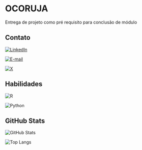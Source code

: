 # OCORUJA

Entrega de projeto como pré requisito para conclusão de módulo

## Contato

[![LinkedIn](https://img.shields.io/badge/LinkedIn-000?style=for-the-badge&logo=linkedin&logoColor=white)](https://www.linkedin.com/in/SEUUSERNAME/)

[![E-mail](https://img.shields.io/badge/-Email-000?style=for-the-badge&logo=microsoft-outlook&logoColor=007BFF)](mailto:SEUEMAIL)

[![X](https://img.shields.io/badge/X-000?style=for-the-badge&logo=x)](https://x.com/SEUUSERNAME)


## Habilidades

![R](https://img.shields.io/badge/R-3670A0?style=for-the-badge&logo=r&logoColor=w3670A0)

![Python](https://img.shields.io/badge/python-3670A0?style=for-the-badge&logo=python&logoColor=ffdd54)

## GitHub Stats

![GitHub Stats](https://github-readme-stats.vercel.app/api?username=SEUUSERNAME&theme=cobalt2&bg_color=#257CA3&border_color=fff&show_icons=true&icon_color=30A3DC&title_color=#E0F32D&text_color=FFF)

![Top Langs](https://github-readme-stats-git-masterrstaa-rickstaa.vercel.app/api/top-langs/?username=SEUUSERNAME&theme=cobalt2&bg_color=#257CA3&bg_color=#257CA3border_color=fff&title_color=#E0F32D&text_color=FFF)


